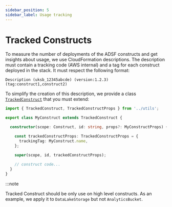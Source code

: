 ```yaml
---
sidebar_position: 5
sidebar_label: Usage tracking
---
```


# Tracked Constructs
To measure the number of deployments of the ADSF constructs and get insights about usage, we use CloudFormation descriptions.
The description must contain a tracking code (AWS internal) and a tag for each construct deployed in the stack. It must respect the following format:

```text
Description (uksb_12345abcde) (version:1.2.3) (tag:construct1,construct2)
```

To simplify the creation of this description, we provide a class [`TrackedConstruct`](../../../../framework/src/utils/tracked-construct.ts) that you must extend:

```typescript {1,3,7-9,11} showLineNumbers
import { TrackedConstruct, TrackedConstructProps } from '../utils';

export class MyConstruct extends TrackedConstruct {

  constructor(scope: Construct, id: string, props?: MyConstructProps) {

    const trackedConstructProps: TrackedConstructProps = {
      trackingTag: MyConstruct.name,
    };

    super(scope, id, trackedConstructProps);
    
    // construct code...
  }
}
```

:::note

Tracked Construct should be only use on high level constructs. As an example, we apply it to `DataLakeStorage` but not `AnalyticsBucket`.
